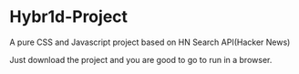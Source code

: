 # Hybr1d-Project

A pure CSS and Javascript project based on HN Search API(Hacker News)

Just download the project and you are good to go to run in a browser.
